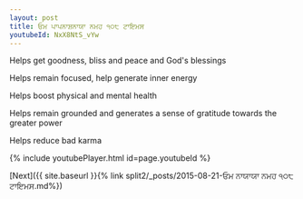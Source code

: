 ```yaml
---
layout: post
title: ਓਮ ਪਾਪਨਾਸ਼ਨਾਯਾ ਨਮਹ ੧੦੮ ਟਾਇਮਸ
youtubeId: NxX8NtS_vYw
---
```

 
 
Helps get goodness, bliss and peace and God's blessings
 
Helps remain focused, help generate inner energy 
 
Helps boost physical and mental health 
 
Helps remain grounded and generates a sense of gratitude towards the greater power 
 
Helps reduce bad karma
 
 
 
 


{% include youtubePlayer.html id=page.youtubeId %}
 
[Next]({{ site.baseurl }}{% link  split2/_posts/2015-08-21-ਓਮ ਨਾਯਾਯਾ ਨਮਹ ੧੦੮ ਟਾਇਮਸ.md%})
 
